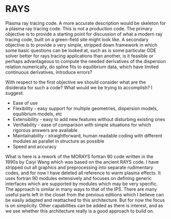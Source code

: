# RAYS
Plasma ray tracing code.  A more accurate description would be skeleton for a plasma ray
tracing code.  This is not a production code.  The primary objective is to provide a starting
point for discussion of what a modern ray tracing code, built on a green-field site might
look like.  A secondary objective is to provide a very simple, stripped down framework in
which some basic questions can be looked at, such as is some particular ODE solver better for
rays tracing applications than another, is it feasible or perhaps advantageous to compute
the needed derivatives of the dispersion relation numerically, do spline fits to equilibrium
data, which have limited continuous derivatives, introduce errors?

With respect to the first objective we should consider what are the disiderata for such a 
code?  What would we be trying to accomplish?  I suggest:

* Ease of use
* Flexibility - easy support for multiple geometries, dispersion models, equilibrium models, etc
* Extensibility - easy to add new features without disturbing existing ones
* Verifiability - ease of comparison with simple situations for which rigorous answers are available
* Maintainability - straightforward, human readable coding with different modules as parallel in structure as possible
* Speed and accuracy

What is here is a rework of the MORAYS fortran 90 code written in the 1990s by Caiyi Wang
which was based on the ancient RAYS code.  I have stripped out all graphics and 
preprocessing into separate rudimentary codes, and for now I have deleted all reference to
warm plasma effects.  It uses fortran 90 modules
extensively and focuses on defining generic interfaces which are supported by modules which
may be very specific.  The approach is similar in many ways to that of the IPS.
There are many useful parts left in the closet from the previous editions
which I believe can be easily adapted and reattached to this architecture.  But for now
the focus is on simplicity.  Other capabilities can be added as there is interest, and as we
see whether this architecture really is a good approach to build on.


